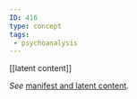 ```yaml
---
ID: 416
type: concept
tags: 
 - psychoanalysis
---
```


[[latent content]]

 *See*
[manifest and latent
content](#Xd6852cc91d5fd512ef0469d0fb93608e27e4804).
